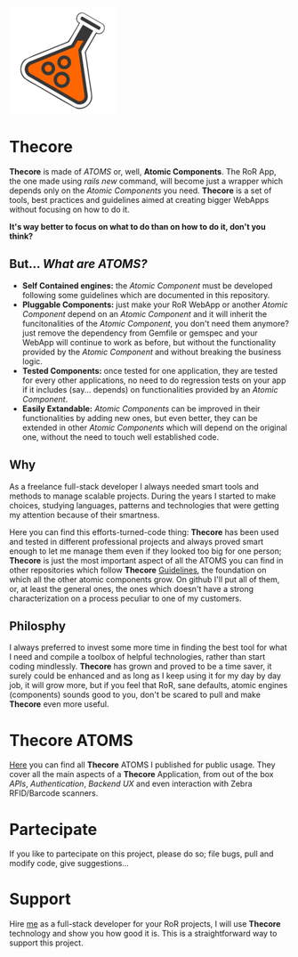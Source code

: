 ![**Thecore** Logo](https://github.com/gabrieletassoni/thecore_ui_layout_taris_website/raw/master/app/assets/images/logo.png)

# Thecore

**Thecore** is made of _ATOMS_ or, well, **Atomic Components**. 
The RoR App, the one made using _rails new_ command, will become just a wrapper which depends only on the _Atomic Components_ you need.
**Thecore** is a set of tools, best practices and guidelines aimed at creating bigger WebApps without focusing on how to do it.

**It's way better to focus on what to do than on how to do it, don't you think?**

## But... _What are ATOMS?_

 * **Self Contained engines:** the _Atomic Component_ must be developed following some guidelines which are documented in this repository.
 * **Pluggable Components:** just make your RoR WebApp or another _Atomic Component_ depend on an _Atomic Component_ and it will inherit the funcitonalities of the _Atomic Component_, you don't need them anymore? just remove the dependency from Gemfile or gemspec and your WebApp will continue to work as before, but without the functionality provided by the _Atomic Component_ and without breaking the business logic.
 * **Tested Components:** once tested for one application, they are tested for every other applications, no need to do regression tests on your app if it includes (say... depends) on functionalities provided by an _Atomic Component_.
 * **Easily Extandable:** _Atomic Components_ can be improved in their functionalities by adding new ones, but even better, they can be extended in other _Atomic Components_ which will depend on the original one, without the need to touch well established code.

## Why

As a freelance full-stack developer I always needed smart tools and methods to manage scalable projects. During the years I started to make choices, studying languages, patterns and technologies that were getting my attention because of their smartness.

Here you can find this efforts-turned-code thing: **Thecore** has been used and tested in different professional projects and always proved smart enough to let me manage them even if they looked too big for one person; **Thecore** is just the most important aspect of all the ATOMS you can find in other repositories which follow **Thecore** [Guidelines](docs/00_SUMMARY.md), the foundation on which all the other atomic components grow. On github I'll put all of them, or, at least the general ones, the ones which doesn't have a strong characterization on a process peculiar to one of my customers.

## Philosphy

I always preferred to invest some more time in finding the best tool for what I need and compile a toolbox of helpful technologies, rather than start coding mindlessly. **Thecore** has grown and proved to be a time saver, it surely could be enhanced and as long as I keep using it for my day by day job, it will grow more, but if you feel that RoR, sane defaults, atomic engines (components) sounds good to you, don't be scared to pull and make **Thecore** even more useful.

# Thecore ATOMS

[Here](https://github.com/gabrieletassoni?tab=repositories&q=thecore&type=public&language=ruby&sort=name) you can find all **Thecore** ATOMS I published for public usage. They cover all the main aspects of a **Thecore** Application, from out of the box _APIs_, _Authentication_, _Backend UX_ and even interaction with Zebra RFID/Barcode scanners.

# Partecipate

If you like to partecipate on this project, please do so; file bugs, pull and modify code, give suggestions...

# Support

Hire [me](mailto:gabriele.tassoni@gmail.com) as a full-stack developer for your RoR projects, I will use **Thecore** technology and show you how good it is. This is a straightforward way to support this project.
